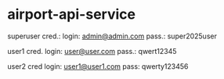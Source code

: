 # airport-api-service
superuser cred.:
login: admin@admin.com
pass.: super2025user

user1 cred.
login: user@user.com
pass.: qwert12345

user2 cred
login: user1@user1.com
pass: qwerty123456